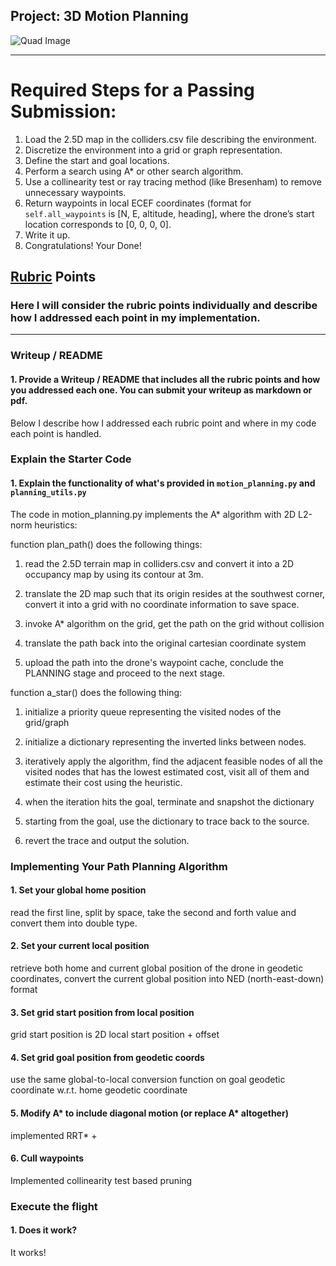 ## Project: 3D Motion Planning
![Quad Image](./misc/enroute.png)

---


# Required Steps for a Passing Submission:
1. Load the 2.5D map in the colliders.csv file describing the environment.
2. Discretize the environment into a grid or graph representation.
3. Define the start and goal locations.
4. Perform a search using A* or other search algorithm.
5. Use a collinearity test or ray tracing method (like Bresenham) to remove unnecessary waypoints.
6. Return waypoints in local ECEF coordinates (format for `self.all_waypoints` is [N, E, altitude, heading], where the drone’s start location corresponds to [0, 0, 0, 0].
7. Write it up.
8. Congratulations!  Your Done!

## [Rubric](https://review.udacity.com/#!/rubrics/1534/view) Points
### Here I will consider the rubric points individually and describe how I addressed each point in my implementation.  

---
### Writeup / README

#### 1. Provide a Writeup / README that includes all the rubric points and how you addressed each one.  You can submit your writeup as markdown or pdf.  

Below I describe how I addressed each rubric point and where in my code each point is handled.

### Explain the Starter Code

#### 1. Explain the functionality of what's provided in `motion_planning.py` and `planning_utils.py`

The code in motion_planning.py implements the A* algorithm with 2D L2-norm heuristics:

function plan_path() does the following things:

1. read the 2.5D terrain map in colliders.csv and convert it into a 2D occupancy map by using its contour
 at 3m.

2. translate the 2D map such that its origin resides at the southwest corner, convert it into a grid with no coordinate
 information to save space.

3. invoke A* algorithm on the grid, get the path on the grid without collision

4. translate the path back into the original cartesian coordinate system

5. upload the path into the drone's waypoint cache, conclude the PLANNING stage and proceed to the next stage.

function a_star() does the following thing:

1. initialize a priority queue representing the visited nodes of the grid/graph

2. initialize a dictionary representing the inverted links between nodes.

3. iteratively apply the algorithm, find the adjacent feasible nodes of all the visited nodes that has the lowest
estimated cost, visit all of them and estimate their cost using the heuristic.

4. when the iteration hits the goal, terminate and snapshot the dictionary

5. starting from the goal, use the dictionary to trace back to the source.

6. revert the trace and output the solution.

### Implementing Your Path Planning Algorithm

#### 1. Set your global home position

read the first line, split by space, take the second and forth value and convert them into double type.

#### 2. Set your current local position

retrieve both home and current global position of the drone in geodetic coordinates, convert the current global position into NED (north-east-down) format

#### 3. Set grid start position from local position

grid start position is 2D local start position + offset

#### 4. Set grid goal position from geodetic coords

use the same global-to-local conversion function on goal geodetic coordinate w.r.t. home geodetic coordinate

#### 5. Modify A* to include diagonal motion (or replace A* altogether)

implemented RRT* + 

#### 6. Cull waypoints 

Implemented collinearity test based pruning


### Execute the flight

#### 1. Does it work?
It works!
